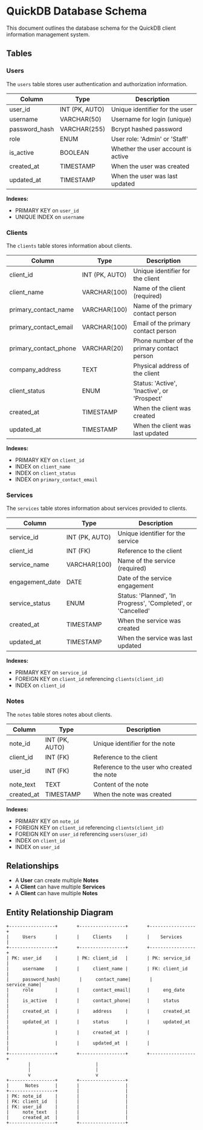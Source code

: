 # QuickDB Database Schema

This document outlines the database schema for the QuickDB client information management system.

## Tables

### Users

The `users` table stores user authentication and authorization information.

| Column         | Type              | Description                                        |
|----------------|-------------------|----------------------------------------------------|
| user_id        | INT (PK, AUTO)    | Unique identifier for the user                     |
| username       | VARCHAR(50)       | Username for login (unique)                        |
| password_hash  | VARCHAR(255)      | Bcrypt hashed password                             |
| role           | ENUM              | User role: 'Admin' or 'Staff'                      |
| is_active      | BOOLEAN           | Whether the user account is active                 |
| created_at     | TIMESTAMP         | When the user was created                          |
| updated_at     | TIMESTAMP         | When the user was last updated                     |

**Indexes:**
- PRIMARY KEY on `user_id`
- UNIQUE INDEX on `username`

### Clients

The `clients` table stores information about clients.

| Column               | Type              | Description                                        |
|----------------------|-------------------|----------------------------------------------------|
| client_id            | INT (PK, AUTO)    | Unique identifier for the client                   |
| client_name          | VARCHAR(100)      | Name of the client (required)                      |
| primary_contact_name | VARCHAR(100)      | Name of the primary contact person                 |
| primary_contact_email| VARCHAR(100)      | Email of the primary contact person                |
| primary_contact_phone| VARCHAR(20)       | Phone number of the primary contact person         |
| company_address      | TEXT              | Physical address of the client                     |
| client_status        | ENUM              | Status: 'Active', 'Inactive', or 'Prospect'        |
| created_at           | TIMESTAMP         | When the client was created                        |
| updated_at           | TIMESTAMP         | When the client was last updated                   |

**Indexes:**
- PRIMARY KEY on `client_id`
- INDEX on `client_name`
- INDEX on `client_status`
- INDEX on `primary_contact_email`

### Services

The `services` table stores information about services provided to clients.

| Column         | Type              | Description                                        |
|----------------|-------------------|----------------------------------------------------|
| service_id     | INT (PK, AUTO)    | Unique identifier for the service                  |
| client_id      | INT (FK)          | Reference to the client                            |
| service_name   | VARCHAR(100)      | Name of the service (required)                     |
| engagement_date| DATE              | Date of the service engagement                     |
| service_status | ENUM              | Status: 'Planned', 'In Progress', 'Completed', or 'Cancelled' |
| created_at     | TIMESTAMP         | When the service was created                       |
| updated_at     | TIMESTAMP         | When the service was last updated                  |

**Indexes:**
- PRIMARY KEY on `service_id`
- FOREIGN KEY on `client_id` referencing `clients(client_id)`
- INDEX on `client_id`

### Notes

The `notes` table stores notes about clients.

| Column         | Type              | Description                                        |
|----------------|-------------------|----------------------------------------------------|
| note_id        | INT (PK, AUTO)    | Unique identifier for the note                     |
| client_id      | INT (FK)          | Reference to the client                            |
| user_id        | INT (FK)          | Reference to the user who created the note         |
| note_text      | TEXT              | Content of the note                                |
| created_at     | TIMESTAMP         | When the note was created                          |

**Indexes:**
- PRIMARY KEY on `note_id`
- FOREIGN KEY on `client_id` referencing `clients(client_id)`
- FOREIGN KEY on `user_id` referencing `users(user_id)`
- INDEX on `client_id`
- INDEX on `user_id`

## Relationships

- A **User** can create multiple **Notes**
- A **Client** can have multiple **Services**
- A **Client** can have multiple **Notes**

## Entity Relationship Diagram

```
+-----------------+       +-----------------+       +-----------------+
|     Users       |       |     Clients     |       |    Services     |
+-----------------+       +-----------------+       +-----------------+
| PK: user_id     |       | PK: client_id   |       | PK: service_id  |
|     username    |       |     client_name |       | FK: client_id   |
|     password_hash|       |     contact_name|       |     service_name|
|     role        |       |     contact_email|      |     eng_date    |
|     is_active   |       |     contact_phone|      |     status      |
|     created_at  |       |     address     |       |     created_at  |
|     updated_at  |       |     status      |       |     updated_at  |
|                 |       |     created_at  |       |                 |
|                 |       |     updated_at  |       |                 |
+-----------------+       +-----------------+       +-----------------+
        |                        |
        |                        |
        v                        v
+-----------------+       +-----------------+
|      Notes      |       |                 |
+-----------------+       |                 |
| PK: note_id     |       |                 |
| FK: client_id   |       |                 |
| FK: user_id     |       |                 |
|     note_text   |       |                 |
|     created_at  |       |                 |
+-----------------+       +-----------------+
```